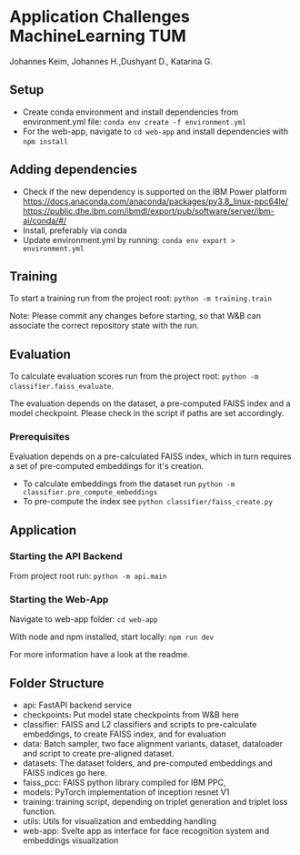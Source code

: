 # Application Challenges MachineLearning TUM

Johannes Keim, Johannes H.,Dushyant D., Katarina G.

## Setup

* Create conda environment and install dependencies from environment.yml file:
`conda env create -f environment.yml`
* For the web-app, navigate to `cd web-app` and install dependencies with `npm install`

## Adding dependencies

* Check if the new dependency is supported on the IBM Power platform
<https://docs.anaconda.com/anaconda/packages/py3.8_linux-ppc64le/>
<https://public.dhe.ibm.com/ibmdl/export/pub/software/server/ibm-ai/conda/#/>
* Install, preferably via conda
* Update environment.yml by running:
`conda env export > environment.yml`

## Training

To start a training run from the project root: `python -m training.train`

Note: Please commit any changes before starting, so that W&B can associate the correct repository state with the run.

## Evaluation

To calculate evaluation scores run from the project root: `python -m classifier.faiss_evaluate`.

The evaluation depends on the dataset, a pre-computed FAISS index and a model checkpoint. Please check in the script if paths are set accordingly.

### Prerequisites

Evaluation depends on a pre-calculated FAISS index, which in turn requires a set of pre-computed embeddings for it's creation.

* To calculate embeddings from the dataset run `python -m classifier.pre_compute_embeddings`
* To pre-compute the index see `python classifier/faiss_create.py`

## Application

### Starting the API Backend

From project root run: `python -m api.main`

### Starting the Web-App

Navigate to web-app folder: `cd web-app`

With node and npm installed, start locally: `npm run dev`

For more information have a look at the readme.

## Folder Structure

* api: FastAPI backend service
* checkpoints: Put model state checkpoints from W&B here
* classifier: FAISS and L2 classifiers and scripts to pre-calculate embeddings, to create FAISS index, and for evaluation
* data: Batch sampler, two face alignment variants, dataset, dataloader and script to create pre-aligned dataset.
* datasets: The dataset folders, and pre-computed embeddings and FAISS indices go here.
* faiss_pcc: FAISS python library compiled for IBM PPC,
* models: PyTorch implementation of inception resnet V1
* training: training script, depending on triplet generation and triplet loss function.
* utils: Utils for visualization and embedding handling
* web-app: Svelte app as interface for face recognition system and embeddings visualization
